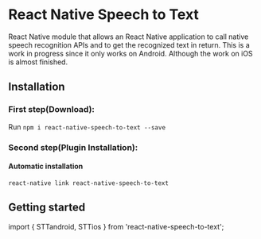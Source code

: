 # React Native Speech to Text

React Native module that allows an React Native application to call native speech recognition APIs and to get the recognized text in return. This is a work in progress since it only works on Android. Although the work on iOS is almost finished.

## Installation

### First step(Download):
Run `npm i react-native-speech-to-text --save`

### Second step(Plugin Installation):

#### Automatic installation

`react-native link react-native-speech-to-text`

## Getting started  

import { STTandroid, STTios } from 'react-native-speech-to-text';


